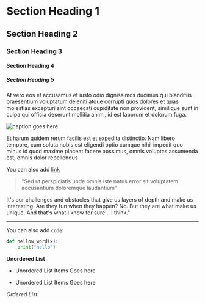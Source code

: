
<!-- WARNINGS! PLEASE READ BELOW AS STAC PROJECT CONTENT GUIDELINE -->

<!-- Note please keep any content you want together as ONE LINE like this. Separate lines will be treated as separate paragraphs. Only One-level Lists Are Supported Right Now; Cannot Have Nested Lists -->

<!-- Also, please keep your comment in one line. -->


<!-- ############################################# -->

<!-- All  headings will be replaced by the SAME sized, LARGER, BOLDED font, so which heading u use does NOT matter. Therefore, note all of these headings will be the same size font -->
# Section Heading 1
## Section Heading 2
### Section Heading 3
#### Section Heading 4 
##### Section Heading 5


At vero eos et accusamus et iusto odio dignissimos ducimus qui blanditiis praesentium voluptatum deleniti atque corrupti quos dolores et quas molestias excepturi sint occaecati cupiditate non provident, similique sunt in culpa qui officia deserunt mollitia animi, id est laborum et dolorum fuga. 

<!-- You can add image as usual. If you do not want to show caption for the image, leave it EMPTY -->
![caption goes here](img/logo/ocf.png) 

Et harum quidem rerum facilis est et expedita distinctio. Nam libero tempore, cum soluta nobis est eligendi optio cumque nihil impedit quo minus id quod maxime placeat facere possimus, omnis voluptas assumenda est, omnis dolor repellendus
 
You can also add [link](http://www.google.com)

<!-- Use '>...' to surround the text you want it to show as styled block quotes. Also, make sure your quote is typed here on the same line!-->

> "Sed ut perspiciatis unde omnis iste natus error sit voluptatem accusantium doloremque laudantium" 


It's our challenges and obstacles that give us layers of depth and make us interesting. Are they fun when they happen? No. But they are what make us unique. And that's what I know for sure... I think."

<!-- You can also have a custom horizontal line break like so -->
---

You can also add `code`:

```python
def hellow_word(x):
	print("hello")
```

<!-- Note you can still bold things -->
**Unordered** __List__

<!-- WARING: ONLY ONE-LEVEL LISTS ARE SUPPORTED RIGHT NOW; CANNOT HAVE NESTED LISTS -->
<!-- Both - or * works as unordered lists -->
- Unordered List Items Goes here
* Unordered List Items Goes here

<!-- Note you can still italicize things -->
*Ordered* _List_



